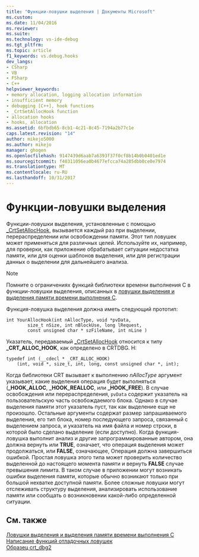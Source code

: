 ```yaml
---
title: "Функции-ловушки выделения | Документы Microsoft"
ms.custom: 
ms.date: 11/04/2016
ms.reviewer: 
ms.suite: 
ms.technology: vs-ide-debug
ms.tgt_pltfrm: 
ms.topic: article
f1_keywords: vs.debug.hooks
dev_langs:
- CSharp
- VB
- FSharp
- C++
helpviewer_keywords:
- memory allocation, logging allocation information
- insufficient memory
- debugging [C++], hook functions
- _CrtSetAllocHook function
- allocation hooks
- hooks, allocation
ms.assetid: 6bfbdb65-8cb1-4c21-8c45-7194a2b77c1e
caps.latest.revision: "14"
author: mikejo5000
ms.author: mikejo
manager: ghogen
ms.openlocfilehash: 9147439d6aab7a6393f37f0cf8b14b0b0401ed1e
ms.sourcegitcommit: f40311056ea0b4677efcca74a285dbb0ce0e7974
ms.translationtype: MT
ms.contentlocale: ru-RU
ms.lasthandoff: 10/31/2017
---
```

# <a name="allocation-hook-functions"></a>Функции-ловушки выделения
Функции-ловушки выделения, установленные с помощью [_CrtSetAllocHook](/cpp/c-runtime-library/reference/crtsetallochook), вызывается каждый раз при выделении, перераспределении или освобождении памяти. Этот тип ловушек может применяться для различных целей. Используйте их, например, для проверки, как приложение обрабатывает ситуации недостатка памяти, или для оценки шаблонов выделения, или для регистрации данных о выделении для дальнейшего анализа.  
  
> [!NOTE]
>  Помните о ограничениях функций библиотеки времени выполнения C в функции-ловушки выделения, описанных в [ловушки выделения и выделения памяти времени выполнения C](../debugger/allocation-hooks-and-c-run-time-memory-allocations.md).  
  
 Функция-ловушка выделения должна иметь следующий прототип:  
  
```  
int YourAllocHook(int nAllocType, void *pvData,  
        size_t nSize, int nBlockUse, long lRequest,  
        const unsigned char * szFileName, int nLine )  
```  
  
 Указатель, передаваемый [_CrtSetAllocHook](/cpp/c-runtime-library/reference/crtsetallochook) относится к типу **_CRT_ALLOC_HOOK**, как определено в CRTDBG. H:  
  
```  
typedef int (__cdecl * _CRT_ALLOC_HOOK)  
    (int, void *, size_t, int, long, const unsigned char *, int);  
```  
  
 Когда библиотеки CRT вызывает к выполнению *nAllocType* аргумент указывает, какие выделения операция будет выполняться (**_HOOK_ALLOC**, **_HOOK_REALLOC**, или **_HOOK_FREE**). В случае освобождения или перераспределения, `pvData` содержит указатель на пользовательскую часть освобождаемого блока. Однако в случае выделения памяти этот указатель пуст, так как выделение еще не произошло. Остальные аргументы содержат размер запрашиваемого выделения, его тип блока, номер последующего запроса, связанный с выделением запроса, и указатель на имя файла и номер строки, в которой было сделано выделение (если доступно). Когда функция-ловушка выполнит анализ и другие запрограммированные автором, она должна вернуть или **TRUE**, означает, что операция выделения может продолжаться, или **FALSE**, означающее, Операция должна завершиться ошибкой. Простая ловушка этого типа может проверить количество выделенной до настоящего момента памяти и вернуть **FALSE** случае превышения лимита. В таком случае в приложении могут возникать ошибки выделения памяти, которые обычно возникают только при большой нехватке доступной памяти. Более сложные ловушки могут отслеживать структуру выделения, анализировать использование памяти или сообщать о возникновении какой-либо определенной ситуации.  
  
## <a name="see-also"></a>См. также  
 [Ловушки выделения и выделения памяти времени выполнения C](../debugger/allocation-hooks-and-c-run-time-memory-allocations.md)   
 [Написание функций отладочных ловушек](../debugger/debug-hook-function-writing.md)   
 [Образец crt_dbg2](http://msdn.microsoft.com/en-us/21e1346a-6a17-4f57-b275-c76813089167)